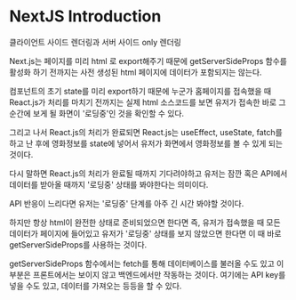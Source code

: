 # NextJS Introduction

클라이언트 사이드 렌더링과 서버 사이드 only 렌더링

Next.js는 페이지를 미리 html 로 export해주기 때문에 getServerSideProps 함수를 활성화 하기 전까지는 사전 생성된 html 페이지에 데이터가 포함되지는 않는다.

컴포넌트의 초기 state를 미리 export하기 때문에 누군가 홈페이지를 접속했을 때 React.js가 처리를 마치기 전까지는 실제 html 소스코드를 보면 유저가 접속한 바로 그 순간에 보게 될 화면이 '로딩중'인 것을 확인할 수 있다.

그리고 나서 React.js의 처리가 완료되면 React.js는 useEffect, useState, fatch를 하고 난 후에 영화정보를 state에 넣어서 유저가 화면에서 영화정보를 볼 수 있게 되는 것이다.

다시 말하면 React.js의 처리가 완료될 때까지 기다려야하고 유저는 잠깐 혹은 API에서 데이터를 받아올 때까지 '로딩중' 상태를 봐야한다는 의미이다.

API 반응이 느리다면 유저는 '로딩중' 단계를 아주 긴 시간 봐야할 것이다.

하지만 항상 html이 완전한 상태로 준비되었으면 한다면 즉, 유저가 접속했을 때 모든 데이터가 페이지에 들어있고 유저가 '로딩중' 상태를 보지 않았으면 한다면 이 때 바로 getServerSideProps를 사용하는 것이다.

getServerSideProps 함수에서는 fetch를 통해 데이터베이스를 불러올 수도 있고 이 부분은 프론트에서는 보이지 않고 백엔드에서만 작동하는 것이다. 여기에는 API key를 넣을 수도 있고, 데이터를 가져오는 등등을 할 수 있다.
